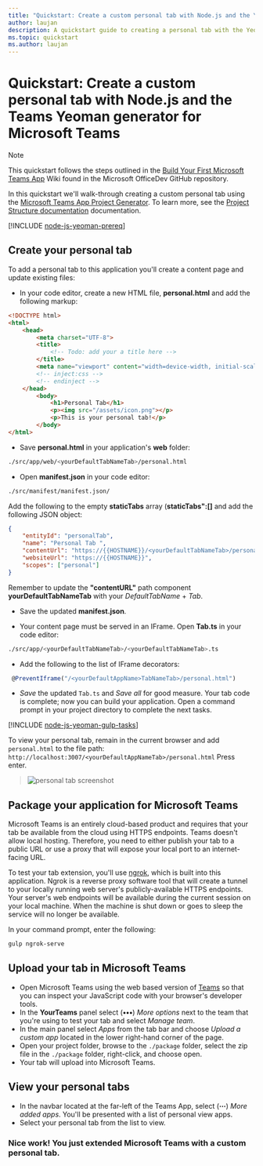 ```yaml
---
title: "Quickstart: Create a custom personal tab with Node.js and the Yeoman generator for Microsoft Teams"
author: laujan 
description: A quickstart guide to creating a personal tab with the Yeoman generator for Microsoft Teams. 
ms.topic: quickstart 
ms.author: laujan
---
```

# Quickstart: Create a custom personal tab with Node.js and the Teams Yeoman generator for Microsoft Teams

>[!NOTE]
>This quickstart follows the steps outlined in the [Build Your First Microsoft Teams App](https://github.com/OfficeDev/generator-teams/wiki/Build-Your-First-Microsoft-Teams-App) Wiki found in the Microsoft OfficeDev GitHub repository.

In this quickstart we'll walk-through creating a custom personal tab using the [Microsoft Teams App Project Generator](/OfficeDev/generator-teams). To learn more, see the [Project Structure documentation](/OfficeDev/generator-teams/wiki/Project-Structure) documentation.

[!INCLUDE [node-js-yeoman-prereq](../../includes/tabs/node-js-yeoman-prereq.md)]

## Create your personal tab

To add a personal tab to this application you'll create a content page and update existing files:

- In your code editor, create a new HTML file, **personal.html** and add the following markup:

```html
<!DOCTYPE html>
<html>
    <head>
        <meta charset="UTF-8">
        <title>
            <!-- Todo: add your a title here -->
        </title>
        <meta name="viewport" content="width=device-width, initial-scale=1.0">
        <!-- inject:css -->
        <!-- endinject -->
    </head>
        <body>
            <h1>Personal Tab</h1>
            <p><img src="/assets/icon.png"></p>
            <p>This is your personal tab!</p>
        </body>
</html>

```

- Save **personal.html** in your application's **web** folder:

```bash
./src/app/web/<yourDefaultTabNameTab>/personal.html
```

- Open **manifest.json** in your code editor:

```bash
./src/manifest/manifest.json/
```

Add the following to the empty **staticTabs** array (**staticTabs":[]** and add the following JSON object:

```json
{
    "entityId": "personalTab",
    "name": "Personal Tab ",
    "contentUrl": "https://{{HOSTNAME}}/<yourDefaultTabNameTab>/personal.html",
    "websiteUrl": "https://{{HOSTNAME}}",
    "scopes": ["personal"]
}

```

Remember to update the **"contentURL"** path component **yourDefaultTabNameTab** with your *DefaultTabName* + *Tab*.

- Save the updated **manifest.json**.

- Your content page must be served in an IFrame. Open **Tab.ts** in your code editor:

 ```bash
./src/app/<yourDefaultTabNameTab>/<yourDefaultTabNameTab>.ts
```

- Add the following to the list of IFrame decorators:

```typescript
 @PreventIframe("/<yourDefaultAppName>TabNameTab>/personal.html")
```

- *Save* the updated `Tab.ts` and *Save all* for good measure. Your tab code is complete; now you can build your application. Open a command prompt in your project directory to complete the next tasks.

[!INCLUDE [node-js-yeoman-gulp-tasks](../../includes/tabs/node-js-yeoman-gulp-tasks.md)]

To view your personal tab, remain in the current browser and add `personal.html` to the file path: `http://localhost:3007/<yourDefaultAppNameTab>/personal.html` Press enter.<br>

>![personal tab screenshot](/microsoftteams/platform/assets/images/tab-images/personalTab.PNG)

## Package your application for Microsoft Teams

Microsoft Teams is an entirely cloud-based product and requires that your tab be available from the cloud using HTTPS endpoints. Teams doesn't allow local hosting. Therefore, you need to either publish your tab to a public URL or use a proxy that will expose your local port to an internet-facing URL.

To test your tab extension, you'll use [ngrok](https://ngrok.com/docs), which is built into this application. Ngrok is a reverse proxy software tool that will create a tunnel to your locally running web server's publicly-available HTTPS endpoints. Your server's web endpoints will be available during the current session on your local machine. When the machine is shut down or goes to sleep the service will no longer be available.

In your command prompt, enter the following:

```bash
gulp ngrok-serve
```

## Upload your tab in Microsoft Teams

- Open Microsoft Teams using the web based version of [Teams](https://teams.microsoft.com) so that you can inspect your JavaScript code with your browser's developer tools.
- In the **YourTeams** panel select (**&#8226;&#8226;&#8226;**) *More options* next to the team that you're using to test your tab and select *Manage team*. 
- In the main panel select *Apps* from the tab bar and choose *Upload a custom app* located in the lower right-hand corner of the page.
- Open your project folder, browse to the `./package` folder, select the zip file in the `./package` folder, right-click, and choose open.
- Your tab will upload into Microsoft Teams.

## View your personal tabs

- In the navbar located at the far-left of the Teams App, select (**&#8943;**) *More added apps*. You'll be presented with a list of personal view apps.
- Select your personal tab from the list to view.

### Nice work! You just extended Microsoft Teams with a custom personal tab.
